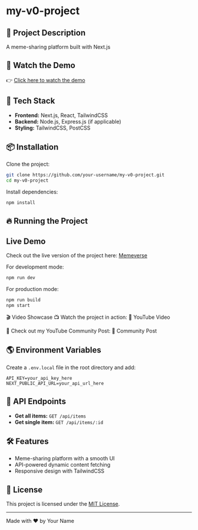 # my-v0-project

## 📌 Project Description
A meme-sharing platform built with Next.js

## 🎥 Watch the Demo  
👉 [Click here to watch the demo](https://youtube.com/shorts/yoVjHuJ0ce4)  

## 🚀 Tech Stack
- **Frontend:** Next.js, React, TailwindCSS
- **Backend:** Node.js, Express.js (if applicable)
- **Styling:** TailwindCSS, PostCSS

## 📦 Installation

Clone the project:

```bash
git clone https://github.com/your-username/my-v0-project.git
cd my-v0-project
```

Install dependencies:

```bash
npm install
```

## 🔥 Running the Project

## Live Demo
Check out the live version of the project here: [Memeverse](https://v0-memeverse-gamma.vercel.app/)

For development mode:

```bash
npm run dev
```

For production mode:

```bash
npm run build
npm start
```
🎬 Video Showcase
📺 Watch the project in action:
🔗 YouTube Video

📢 Check out my YouTube Community Post:
🔗 Community Post

## 🌎 Environment Variables

Create a `.env.local` file in the root directory and add:

```
API_KEY=your_api_key_here
NEXT_PUBLIC_API_URL=your_api_url_here
```

## 📄 API Endpoints

- **Get all items:** `GET /api/items`
- **Get single item:** `GET /api/items/:id`

## 🛠 Features

- Meme-sharing platform with a smooth UI
- API-powered dynamic content fetching
- Responsive design with TailwindCSS

## 📝 License

This project is licensed under the [MIT License](https://choosealicense.com/licenses/mit/).

---

Made with ❤️ by Your Name
